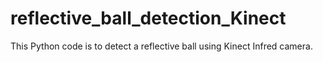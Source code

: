 # reflective_ball_detection_Kinect
This Python code is to detect a reflective ball using Kinect Infred camera.
